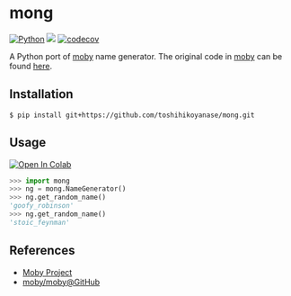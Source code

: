 # mong

[![Python](https://img.shields.io/badge/python-3.5%20%7C%203.6%20%7C%203.7%20%7C%203.8-blue)](https://www.python.org)
![](https://github.com/toshihikoyanase/mong/workflows/FullTest/badge.svg)
[![codecov](https://codecov.io/gh/toshihikoyanase/mong/branch/master/graph/badge.svg)](https://codecov.io/gh/toshihikoyanase/mong)

A Python port of [moby](https://github.com/moby/moby) name generator.
The original code in [moby](https://github.com/moby/moby) can be found [here](https://github.com/moby/moby/blob/master/pkg/namesgenerator/names-generator.go).

## Installation

```
$ pip install git+https://github.com/toshihikoyanase/mong.git
```

## Usage

[![Open In Colab](https://colab.research.google.com/assets/colab-badge.svg)](https://colab.research.google.com/drive/16iw3njq06R32-0dHiRn2efUvvZmYHeRL)

```python
>>> import mong
>>> ng = mong.NameGenerator()
>>> ng.get_random_name()
'goofy_robinson'
>>> ng.get_random_name()
'stoic_feynman'
```

## References

- [Moby Project](https://mobyproject.org/)
- [moby/moby@GitHub](https://github.com/moby/moby)
